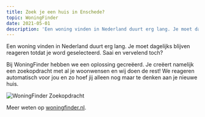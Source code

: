 ```yaml
---
title: Zoek je een huis in Enschede?
topic: WoningFinder
date: 2021-05-01
description: 'Een woning vinden in Nederland duurt erg lang. Je moet dagelijks blijven reageren totdat je word geselecteerd. Saai en vervelend toch?'
---
```


Een woning vinden in Nederland duurt erg lang. Je moet dagelijks blijven reageren totdat je word geselecteerd. Saai en vervelend toch?

Bij WoningFinder hebben we een oplossing gecreëerd. Je creëert namelijk een zoekopdracht met al je woonwensen en wij doen de rest! We reageren automatisch voor jou en zo hoef jij alleen nog maar te denken aan je nieuwe huis.

![WoningFinder Zoekopdracht](https://static.woningfinder.nl/news/zoekopdracht.png)

Meer weten op [woningfinder.nl](https://woningfinder.nl).
